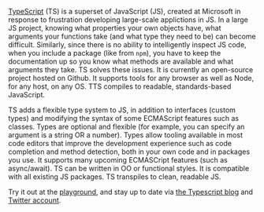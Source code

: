[TypeScript](http://www.typescriptlang.org/) (TS) is a superset of JavaScript (JS), created at Microsoft
in response to frustration developing large-scale applictions in JS. In a large JS project, knowing
what properties your own objects have, what arguments your functions take (and what type they need to be)
can become difficult. Similarly, since there is no ability to intelligently inspect JS code, when you include
a package (like from `npm`), you have to keep the documentation up so you know what methods are available and
what arguments they take. TS solves these issues. It is currently an open-source project hosted on Github.
It supports tools for any browser as well as Node, for any host, on any OS. TTS compiles to readable,
standards-based JavaScript.

TS adds a flexible type system to JS, in addition to interfaces (custom types) and modifying the syntax of
some ECMAScript features such as classes. Types are optional and flexible (for example, you can specify an
argument is a string OR a number). Types allow tooling available in most code editors that improve the
development experience such as code completion and method detection, both in your own code and in packages
you use. It supports many upcoming ECMASCript features (such as async/await). TS can be written in OO or functional
styles. It is compatible with all existing JS packages. TS transpiles to clean, readable JS.

Try it out at the [playground](http://www.typescriptlang.org/Playground), and stay up to date via [the Typescript blog](https://blogs.msdn.microsoft.com/typescript) and [Twitter account](https://twitter.com/typescriptlang).
